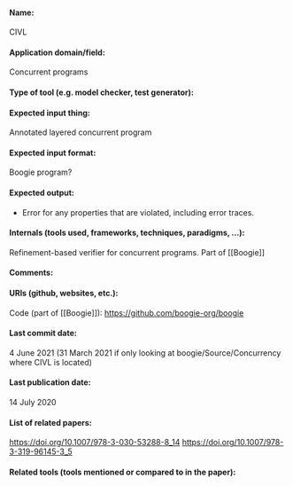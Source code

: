 #### Name:
CIVL

#### Application domain/field:
Concurrent programs

#### Type of tool (e.g. model checker, test generator):

#### Expected input thing:
Annotated layered concurrent program

#### Expected input format:
Boogie program?

#### Expected output:
- Error for any properties that are violated, including error traces.

#### Internals (tools used, frameworks, techniques, paradigms, ...):
Refinement-based verifier for concurrent programs.
Part of [[Boogie]]

#### Comments:

#### URIs (github, websites, etc.):
Code (part of [[Boogie]]): https://github.com/boogie-org/boogie

#### Last commit date:
4 June 2021 (31 March 2021 if only looking at boogie/Source/Concurrency where CIVL is located)

#### Last publication date:
14 July 2020

#### List of related papers:
https://doi.org/10.1007/978-3-030-53288-8_14
https://doi.org/10.1007/978-3-319-96145-3_5

#### Related tools (tools mentioned or compared to in the paper):